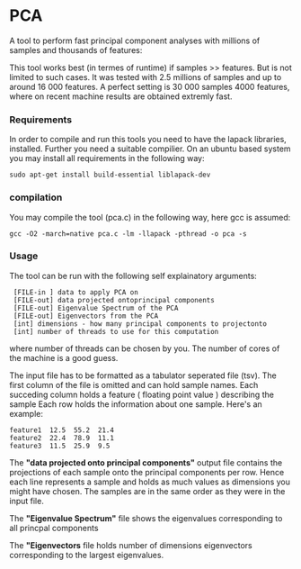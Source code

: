# PCA
A tool to perform fast principal component analyses with millions of samples and thousands of features:

This tool works best (in termes of runtime) if samples >> features. But is not limited to such cases. It was tested with 2.5 millions of samples and up to around 16 000 features. 
A perfect setting is 30 000 samples 4000 features, where on recent machine results are obtained extremly fast. 

### Requirements
In order to compile and run this tools you need to have the lapack libraries,
installed. Further you need a suitable compilier. On an ubuntu based system you may
install all requirements in the following way:

```
sudo apt-get install build-essential liblapack-dev
```
### compilation
You may compile the tool (pca.c) in the following way, here gcc is assumed:
```
gcc -O2 -march=native pca.c -lm -llapack -pthread -o pca -s
```
### Usage
The tool can be run with the following self explainatory arguments:
```
 [FILE-in ] data to apply PCA on 
 [FILE-out] data projected ontoprincipal components
 [FILE-out] Eigenvalue Spectrum of the PCA 
 [FILE-out] Eigenvectors from the PCA 
 [int] dimensions - how many principal components to projectonto 
 [int] number of threads to use for this computation
```
where number of threads can be chosen by you. The number of cores of the machine
is a good guess.

The input file has to be formatted as a tabulator seperated file (tsv). 
The first column of the file is omitted and can hold sample names.
Each succeding column holds a feature ( floating point value ) describing the sample
Each row holds the information about one sample. 
Here's an example:
```
feature1  12.5  55.2  21.4
feature2  22.4  78.9  11.1
feature3  11.5  25.9  9.5
```

The **"data projected onto principal components"** output file contains 
the projections of each sample onto the principal components per row. 
Hence each line represents a sample and holds as much values as dimensions 
you might have chosen. The samples are in the same order as they were in the 
input file. 

The **"Eigenvalue Spectrum"** file shows the eigenvalues corresponding to all 
princpal components

The **"Eigenvectors** file holds number of dimensions eigenvectors corresponding
to the largest eigenvalues.
